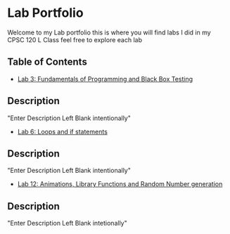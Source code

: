 # Lab Portfolio

Welcome to my Lab portfolio this is where you will find labs I did in my CPSC 120 L Class feel free to explore each lab 

## Table of Contents
- [Lab 3: Fundamentals of Programming and Black Box Testing](CPSC120L/lab3.cc)
## Description
"Enter Description Left Blank intentionally"
- [Lab 6: Loops and if statements ](CPSC120L/lab6.cc)
## Description
"Enter Description Left Blank intentionally"
- [Lab 12: Animations, Library Functions and Random Number generation](CPSC120L/lab12.cc)
## Description
"Enter Description Left Blank intetionally"
